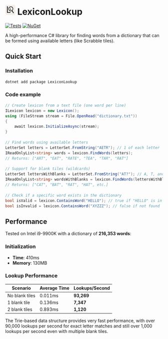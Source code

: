 # <img src="Icons/128w/LexiconLookup.png" alt="LexiconLookup" width="32" height="32"> LexiconLookup

[![Tests](https://github.com/AdamTovatt/lexicon-lookup/actions/workflows/dotnet.yml/badge.svg)](https://github.com/AdamTovatt/lexicon-lookup/actions/workflows/dotnet.yml) [![NuGet](https://img.shields.io/nuget/v/LexiconLookup.svg)](https://www.nuget.org/packages/LexiconLookup)

A high-performance C# library for finding words from a dictionary that can be formed using available letters (like Scrabble tiles).

## Quick Start

### Installation
```
dotnet add package LexiconLookup
```

### Code example
```csharp
// Create lexicon from a text file (one word per line)
ILexicon lexicon = new Lexicon();
using (FileStream stream = File.OpenRead("dictionary.txt"))
{
    await lexicon.InitializeAsync(stream);
}

// Find words using available letters
LetterSet letters = LetterSet.FromString("AETR"); // 1 of each letter
IReadOnlyList<string> words = lexicon.FindWords(letters);
// Returns: ["ART", "EAT", "RATE", "TEA", "TAR", "RAT"]

// Support for blank tiles (wildcards)
LetterSet lettersWithBlanks = LetterSet.FromString("AT?"); // A, T, and one blank
IReadOnlyList<string> wordsWithBlanks = lexicon.FindWords(lettersWithBlanks);
// Returns: ["CAT", "BAT", "RAT", "HAT", etc.]

// Check if a specific word exists in the dictionary
bool isValid = lexicon.ContainsWord("HELLO"); // true if "HELLO" is in dictionary
bool isInvalid = lexicon.ContainsWord("XYZZZ"); // false if not found
```

## Performance

Tested on Intel i9-9900K with a dictionary of **216,353 words**:

### Initialization
- **Time**: 410ms
- **Memory**: 130MB

### Lookup Performance
| Scenario | Average Time | Lookups/Second |
|----------|-------------|----------------|
| No blank tiles | 0.011ms | **93,269** |
| 1 blank tile | 0.136ms | **7,347** |
| 2 blank tiles | 0.893ms | **1,120** |

The Trie-based data structure provides very fast performance, with over 90,000 lookups per second for exact letter matches and still over 1,000 lookups per second even with multiple blank tiles.
